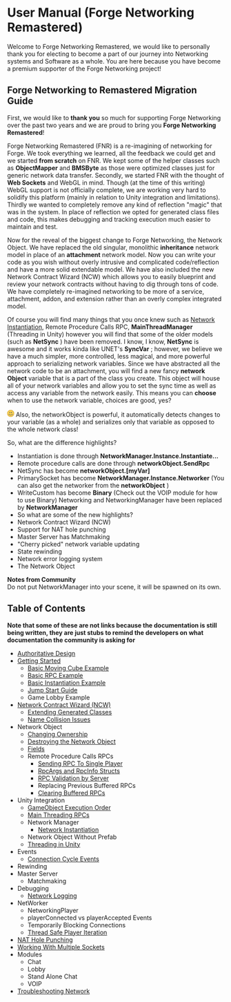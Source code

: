# User Manual (Forge Networking Remastered)

Welcome to Forge Networking Remastered, we would like to personally thank you for electing to become a part of our journey into Networking systems and Software as a whole. You are here because you have become a premium supporter of the Forge Networking project!

## Forge Networking to Remastered Migration Guide

First, we would like to **thank you** so much for supporting Forge Networking over the past two years and we are proud to bring you **Forge Networking Remastered**!

Forge Networking Remastered (FNR) is a re-imagining of networking for Forge. We took everything we learned, all the feedback we could get and we started **from scratch** on FNR. We kept some of the helper classes such as **ObjectMapper** and **BMSByte** as those were optimized classes just for generic network data transfer. Secondly, we started FNR with the thought of **Web Sockets** and WebGL in mind. Though (at the time of this writing) WebGL support is not officially complete, we are working very hard to solidify this platform (mainly in relation to Unity integration and limitations). Thirdly we wanted to completely remove any kind of reflection "magic" that was in the system. In place of reflection we opted for generated class files and code, this makes debugging and tracking execution much easier to maintain and test.

Now for the reveal of the biggest change to Forge Networking, the Network Object. We have replaced the old singular, monolithic **inheritance** network model in place of an **attachment** network model. Now you can write your code as you wish without overly intrusive and complicated code/reflection and have a more solid extendable model. We have also included the new Network Contract Wizard (NCW) which allows you to easily blueprint and review your network contracts without having to dig through tons of code. We have completely re-imagined networking to be more of a service, attachment, addon, and extension rather than an overly complex integrated model.

Of course you will find many things that you once knew such as [Network Instantiation](http://baflink.com:8090/display/FN/Network+Instantiation), Remote Procedure Calls RPC, **MainThreadManager** (Threading in Unity) however you will find that some of the older models (such as **NetSync** ) have been removed. I know, I know, **NetSync** is awesome and it works kinda like UNET's **SyncVar** ; however, we believe we have a much simpler, more controlled, less magical, and more powerful approach to serializing network variables. Since we have abstracted all the network code to be an attachment, you will find a new fancy **network Object** variable that is a part of the class you create. This object will house all of your network variables and allow you to set the sync time as well as access any variable from the network easily. This means you can **choose** when to use the network variable, choices are good, yes?

![smile](images/smile.png "Smile") Also, the networkObject is powerful, it automatically detects changes to your variable (as a whole) and serializes only that variable as opposed to the whole network class!

So, what are the difference highlights?
* Instantiation is done through **NetworkManager.Instance.Instantiate...**
* Remote procedure calls are done through **networkObject.SendRpc**
* NetSync has become **networkObject.[myVar]**
* PrimarySocket has become **NetworkManager.Instance.Networker** (You can also get the networker from the **networkObject** )
* WriteCustom has become **Binary** (Check out the VOIP module for how to use Binary) Networking and NetworkingManager have been replaced by **NetworkManager**
* So what are some of the new highlights?
* Network Contract Wizard (NCW)
* Support for NAT hole punching
* Master Server has Matchmaking
* "Cherry picked" network variable updating
* State rewinding
* Network error logging system
* The Network Object

**Notes from Community**  
Do not put NetworkManager into your scene, it will be spawned on its own.

## Table of Contents
__Note that some of these are not links because the documentation is still being written, they are just stubs to remind the developers on what documentation the community is asking for__
* [Authoritative Design](authoritative-design)
* [Getting Started](getting-started)
    * [Basic Moving Cube Example](basic-moving-cube-example)
    * [Basic RPC Example](basic-rpc-example)
    * [Basic Instantiation Example](basic-instantiation-example)
    * [Jump Start Guide](jump-start-guide)
    * Game Lobby Example
* [Network Contract Wizard (NCW)](network-contract-wizard-ncw)
    * [Extending Generated Classes](extending-generated-classes)
    * [Name Collision Issues](name-collision-issues)
* Network Object
    * [Changing Ownership](changing-ownership)
    * [Destroying the Network Object](destroying-the-network-object)
    * [Fields](fields)
    * Remote Procedure Calls RPCs
        * [Sending RPC To Single Player](sending-rpc-to-single-player)
        * [RpcArgs and RpcInfo Structs](rpcargs-and-rpcinfo-structs)
        * [RPC Validation by Server](rpc-validation-by-server)
        * Replacing Previous Buffered RPCs
        * [Clearing Buffered RPCs](clearing-buffered-rpcs)
* Unity Integration
    * [GameObject Execution Order](gameobject-execution-order)
    * [Main Threading RPCs](main-threading-rpcs)
    * Network Manager
        * [Network Instantiation](network-instantiation)
    * Network Object Without Prefab
    * [Threading in Unity](threading-in-unity)
* Events
    * [Connection Cycle Events](connection-cycle-events)
* Rewinding
* Master Server
    * Matchmaking
* Debugging
    * [Network Logging](network-logging)
* NetWorker
    * NetworkingPlayer
    * playerConnected vs playerAccepted Events
    * Temporarily Blocking Connections
    * [Thread Safe Player Iteration](thread-safe-player-iteration)
* [NAT Hole Punching](nat-hole-punching)
* [Working With Multiple Sockets](working-with-multiple-sockets)
* Modules
    * Chat
    * Lobby
    * Stand Alone Chat
    * VOIP
* [Troubleshooting Network](troubleshooting-network)